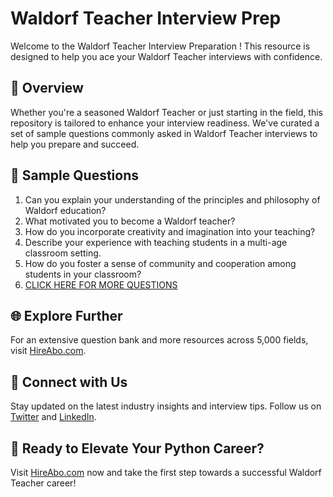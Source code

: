# Waldorf Teacher Interview Prep

Welcome to the Waldorf Teacher Interview Preparation ! This resource is designed to help you ace your Waldorf Teacher interviews with confidence.

## 🚀 Overview

Whether you're a seasoned Waldorf Teacher or just starting in the field, this repository is tailored to enhance your interview readiness. We've curated a set of sample questions commonly asked in Waldorf Teacher interviews to help you prepare and succeed.

## 📝 Sample Questions

1. Can you explain your understanding of the principles and philosophy of Waldorf education?
2. What motivated you to become a Waldorf teacher?
3. How do you incorporate creativity and imagination into your teaching?
4. Describe your experience with teaching students in a multi-age classroom setting.
5. How do you foster a sense of community and cooperation among students in your classroom?
6. [CLICK HERE FOR MORE QUESTIONS](https://hireabo.com/job/4_0_44/Waldorf%20Teacher)

## 🌐 Explore Further

For an extensive question bank and more resources across 5,000 fields, visit [HireAbo.com](https://www.hireabo.com).

## 📱 Connect with Us

Stay updated on the latest industry insights and interview tips. Follow us on [Twitter](https://twitter.com/hireabo) and [LinkedIn](https://www.linkedin.com/in/hire-abo-3609972a8/).

## 🚀 Ready to Elevate Your Python Career?

Visit [HireAbo.com](https://www.hireabo.com) now and take the first step towards a successful Waldorf Teacher career!